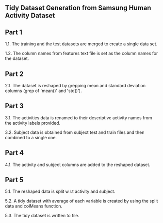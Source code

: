 
## Tidy Dataset Generation from Samsung Human Activity Dataset

## Part 1
1.1. The training and the test datasets are merged to create a single data set.

1.2. The column names from features text file is set as the column names for the dataset.

## Part 2
2.1. The dataset is reshaped by grepping mean and standard deviation columns (grep of 'mean()' and 'std()').

## Part 3
3.1. The activities data is renamed to their descriptive activity names from the activity labels provided.

3.2. Subject data is obtained from subject test and train files and then combined to a single one.

## Part 4
4.1. The activity and subject columns are added to the reshaped dataset. 

## Part 5
5.1. The reshaped data is split w.r.t activity and subject.

5.2. A tidy dataset with average of each variable is created by using the split data and  colMeans function.

5.3. The tidy dataset is written to file.

